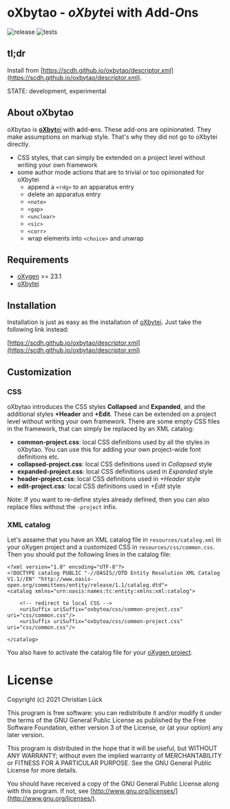 # oXbytao - *oXbyt*ei with *A*dd-*O*ns #

![release](https://github.com/scdh/oxbytao/actions/workflows/release.yml/badge.svg)
![tests](https://github.com/scdh/oxbytao/actions/workflows/test-main.yml/badge.svg)

## tl;dr ##

Install from [https://scdh.github.io/oxbytao/descriptor.xml](https://scdh.github.io/oxbytao/descriptor.xml).

STATE: development, experimental

## About oXbytao ##

oXbytao is [**oXbyt**ei]() with **a**dd-**o**ns. These add-ons are
opinionated. They make assumptions on markup style. That's why they
did not go to oXbytei directly.

- CSS styles, that can simply be extended on a project level without
  writing your own framework
- some author mode actions that are to trivial or too opinionated for
  oXbytei
  - append a `<rdg>` to an apparatus entry
  - delete an apparatus entry
  - `<note>`
  - `<gap>`
  - `<unclear>`
  - `<sic>`
  - `<corr>`
  - wrap elements into `<choice>` and unwrap

## Requirements ##

- [oXygen](http:www.oxygenxml.com) >= 23.1
- [oXbytei](https://github.com/scdh/oxbytei)

## Installation ##

Installation is just as easy as the installation of
[oXbytei](https://github.com/SCDH/oxbytei#installation).  Just take
the following link instead:

[https://scdh.github.io/oxbytao/descriptor.xml](https://scdh.github.io/oxbytao/descriptor.xml)

## Customization ##

### CSS ###

oXbytao introduces the CSS styles **Collapsed** and **Expanded**, and
the additional styles **+Header** and **+Edit**. These can be extended
on a project level without writing your own framework. There are some
empty CSS files in the framework, that can simply be replaced by an
XML catalog:

- **common-project.css**: local CSS definitions used by all the styles
  in oXbytao. You can use this for adding your own project-wide font
  definitions etc.
- **collapsed-project.css**: local CSS definitions used in *Collapsed*
  style
- **expanded-project.css**: local CSS definitions used in *Expanded*
  style
- **header-project.css**: local CSS definitions used in *+Header*
  style
- **edit-project.css**: local CSS definitions used in *+Edit* style



Note: If you want to re-define styles already defined, then you can
also replace files without the `-project` infix.


### XML catalog ###

Let's assame that you have an XML catalog file in
`resources/catalog.xml` in your oXygen project and a customized
CSS in `resources/css/common.css`. Then you should
put the following lines in the catalog file:

```{xml}
<?xml version="1.0" encoding="UTF-8"?>
<!DOCTYPE catalog PUBLIC "-//OASIS//DTD Entity Resolution XML Catalog V1.1//EN" "http://www.oasis-open.org/committees/entity/release/1.1/catalog.dtd">
<catalog xmlns="urn:oasis:names:tc:entity:xmlns:xml:catalog">

	<!-- redirect to local CSS -->
 	<uriSuffix uriSuffix="oxbytoa/css/common-project.css" uri="css/common.css"/>
	<uriSuffix uriSuffix="oxbytoa/css/common-project.css" uri="css/common.css"/>

</catalog>
```

You also have to activate the catalog file for your [oXygen
project](https://www.oxygenxml.com/doc/versions/23.1/ug-editor/topics/preferences-xml-catalog.html#preferences-xml-catalog__xml_catalog_resolve_schema).



# License #

Copyright (c) 2021 Christian Lück

This program is free software: you can redistribute it and/or modify
it under the terms of the GNU General Public License as published by
the Free Software Foundation, either version 3 of the License, or
(at your option) any later version.

This program is distributed in the hope that it will be useful,
but WITHOUT ANY WARRANTY; without even the implied warranty of
MERCHANTABILITY or FITNESS FOR A PARTICULAR PURPOSE.  See the
GNU General Public License for more details.

You should have received a copy of the GNU General Public License
along with this program.  If not, see
[http://www.gnu.org/licenses/](http://www.gnu.org/licenses/).
